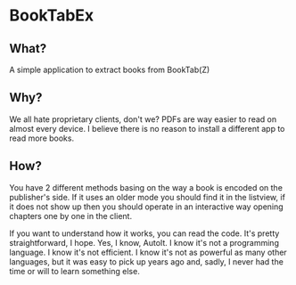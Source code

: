 # BookTabEx
## What?
A simple application to extract books from BookTab(Z)
## Why?
We all hate proprietary clients, don't we? PDFs are way easier to read on almost every device.
I believe there is no reason to install a different app to read more books.
## How?
You have 2 different methods basing on the way a book is encoded on the publisher's side. If it uses an older mode you should find it in the listview, if it does not show up then you should operate in an interactive way opening chapters one by one in the client.

If you want to understand how it works, you can read the code. It's pretty straightforward, I hope.
Yes, I know, AutoIt.
I know it's not a programming language.
I know it's not efficient.
I know it's not as powerful as many other languages, but it was easy to pick up years ago and, sadly, I never had the time or will to learn something else.
